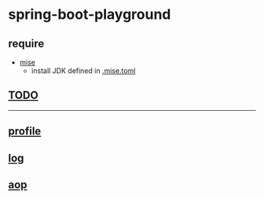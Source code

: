 # spring-boot-playground

## require

- [mise](https://mise.jdx.dev/getting-started.html)
    - install JDK defined in [.mise.toml](./.mise.toml)

## [TODO](./TODO.md)

---
## [profile](./src/main/kotlin/kiyotakeshi/com/example/playground/profile/README.md)

## [log](./src/main/kotlin/kiyotakeshi/com/example/playground/log/README.md)

## [aop](./src/main/kotlin/kiyotakeshi/com/example/playground/aop/README.md)
